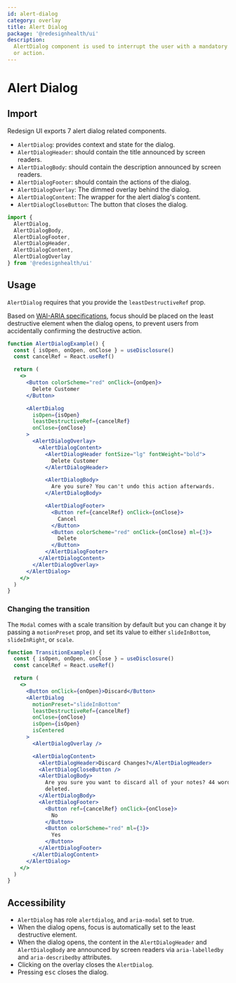```yaml
---
id: alert-dialog
category: overlay
title: Alert Dialog
package: '@redesignhealth/ui'
description:
  AlertDialog component is used to interrupt the user with a mandatory confirmation
  or action.
---
```


# Alert Dialog

## Import

Redesign UI exports 7 alert dialog related components.

- `AlertDialog`: provides context and state for the dialog.
- `AlertDialogHeader`: should contain the title announced by screen readers.
- `AlertDialogBody`: should contain the description announced by screen readers.
- `AlertDialogFooter`: should contain the actions of the dialog.
- `AlertDialogOverlay`: The dimmed overlay behind the dialog.
- `AlertDialogContent`: The wrapper for the alert dialog's content.
- `AlertDialogCloseButton`: The button that closes the dialog.

```js
import {
  AlertDialog,
  AlertDialogBody,
  AlertDialogFooter,
  AlertDialogHeader,
  AlertDialogContent,
  AlertDialogOverlay
} from '@redesignhealth/ui'
```

## Usage

`AlertDialog` requires that you provide the `leastDestructiveRef` prop.

Based on
[WAI-ARIA specifications](https://www.w3.org/TR/wai-aria-practices/#alertdialog),
focus should be placed on the least destructive element when the dialog opens,
to prevent users from accidentally confirming the destructive action.

```jsx
function AlertDialogExample() {
  const { isOpen, onOpen, onClose } = useDisclosure()
  const cancelRef = React.useRef()

  return (
    <>
      <Button colorScheme="red" onClick={onOpen}>
        Delete Customer
      </Button>

      <AlertDialog
        isOpen={isOpen}
        leastDestructiveRef={cancelRef}
        onClose={onClose}
      >
        <AlertDialogOverlay>
          <AlertDialogContent>
            <AlertDialogHeader fontSize="lg" fontWeight="bold">
              Delete Customer
            </AlertDialogHeader>

            <AlertDialogBody>
              Are you sure? You can't undo this action afterwards.
            </AlertDialogBody>

            <AlertDialogFooter>
              <Button ref={cancelRef} onClick={onClose}>
                Cancel
              </Button>
              <Button colorScheme="red" onClick={onClose} ml={3}>
                Delete
              </Button>
            </AlertDialogFooter>
          </AlertDialogContent>
        </AlertDialogOverlay>
      </AlertDialog>
    </>
  )
}
```

### Changing the transition

The `Modal` comes with a scale transition by default but you can change it by
passing a `motionPreset` prop, and set its value to either `slideInBottom`,
`slideInRight`, or `scale`.

```jsx
function TransitionExample() {
  const { isOpen, onOpen, onClose } = useDisclosure()
  const cancelRef = React.useRef()

  return (
    <>
      <Button onClick={onOpen}>Discard</Button>
      <AlertDialog
        motionPreset="slideInBottom"
        leastDestructiveRef={cancelRef}
        onClose={onClose}
        isOpen={isOpen}
        isCentered
      >
        <AlertDialogOverlay />

        <AlertDialogContent>
          <AlertDialogHeader>Discard Changes?</AlertDialogHeader>
          <AlertDialogCloseButton />
          <AlertDialogBody>
            Are you sure you want to discard all of your notes? 44 words will be
            deleted.
          </AlertDialogBody>
          <AlertDialogFooter>
            <Button ref={cancelRef} onClick={onClose}>
              No
            </Button>
            <Button colorScheme="red" ml={3}>
              Yes
            </Button>
          </AlertDialogFooter>
        </AlertDialogContent>
      </AlertDialog>
    </>
  )
}
```

## Accessibility

- `AlertDialog` has role `alertdialog`, and `aria-modal` set to true.
- When the dialog opens, focus is automatically set to the least destructive
  element.
- When the dialog opens, the content in the `AlertDialogHeader` and
  `AlertDialogBody` are announced by screen readers via `aria-labelledby` and
  `aria-describedby` attributes.
- Clicking on the overlay closes the `AlertDialog`.
- Pressing <kbd>esc</kbd> closes the dialog.
